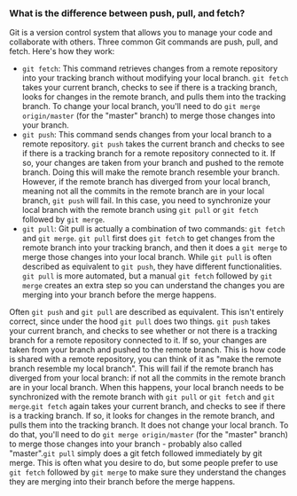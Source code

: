 ### What is the difference between push, pull, and fetch?

Git is a version control system that allows you to manage your code and collaborate with others. Three common Git commands are push, pull, and fetch. Here's how they work:

- `git fetch`: This command retrieves changes from a remote repository into your tracking branch without modifying your local branch. `git fetch` takes your current branch, checks to see if there is a tracking branch, looks for changes in the remote branch, and pulls them into the tracking branch. To change your local branch, you'll need to do `git merge origin/master` (for the "master" branch) to merge those changes into your branch.
- `git push`: This command sends changes from your local branch to a remote repository. `git push` takes the current branch and checks to see if there is a tracking branch for a remote repository connected to it. If so, your changes are taken from your branch and pushed to the remote branch. Doing this will make the remote branch resemble your branch. However, if the remote branch has diverged from your local branch, meaning not all the commits in the remote branch are in your local branch, `git push` will fail. In this case, you need to synchronize your local branch with the remote branch using `git pull` or `git fetch` followed by `git merge`.
- `git pull`: Git pull is actually a combination of two commands: `git fetch` and `git merge`. `git pull` first does `git fetch` to get changes from the remote branch into your tracking branch, and then it does a `git merge` to merge those changes into your local branch. While `git pull` is often described as equivalent to `git push`, they have different functionalities. `git pull` is more automated, but a manual `git fetch` followed by `git merge` creates an extra step so you can understand the changes you are merging into your branch before the merge happens.

Often `git push` and `git pull` are described as equivalent. This isn't entirely correct, since under the hood `git pull` does two things. `git push` takes your 
current branch, and checks to see whether or not there is a tracking branch for a remote repository connected to it. If so, your changes are taken from your 
branch and pushed to the remote branch. This is how code is shared with a remote repository, you can think of it as "make the remote branch resemble my 
local branch". This will fail if the remote branch has diverged from your local branch: if not all the commits in the remote branch are in your local 
branch. When this happens, your local branch needs to be synchronized with the remote branch with `git pull` or `git fetch` and `git merge`.`git fetch` again takes 
your current branch, and checks to see if there is a tracking branch. If so, it looks for changes in the remote branch, and pulls them into the tracking 
branch. It does not change your local branch. To do that, you'll need to do `git merge origin/master` (for the "master" branch) to merge those changes into 
your branch - probably also called "master".`git pull` simply does a git fetch followed immediately by git merge. This is often what you desire to do, but 
some people prefer to use `git fetch` followed by `git merge` to make sure they understand the changes they are merging into their branch before the merge 
happens.
